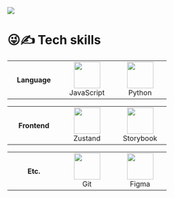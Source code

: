 ![](https://github-profile-summary-cards.vercel.app/api/cards/profile-details?username=DHowor1d&theme=nord_dark)

# 😜✍️ Tech skills

<table>
  <tr>
    <th width="105">Language</th>
    <td align="center" width="105">
      <img src="https://skillicons.dev/icons?i=js" width="60"/>
      <br/>
      <span>JavaScript</span>
    </td>
    <td align="center" width="105">
      <img src="https://skillicons.dev/icons?i=python" width="60"/>
      <br/>
      <span>Python</span>
    </td>
  </tr>
</table>
<table>
  <tr>
    <th width="105">Frontend</th>
    </td>
    <td align="center" width="105">
      <img src="https://github.com/user-attachments/assets/21e891eb-311b-485c-9f42-9a91932afa47" width="60"/>
      <br/>
      <span>Zustand</span>
    </td>
    <td align="center" width="105">
      <img src="https://github.com/storybookjs/brand/blob/main/icon/icon-storybook-default.png" height="60"/>
      <br/>
      <span>Storybook</span>
    </td>
  </tr>
</table>
<table>
  <tr>
    <th width="105">Etc.</th>
    <td align="center" width="105">
      <img src="https://skillicons.dev/icons?i=git" width="60"/>
      <br/>
      <span>Git</span>
    </td>
    <td align="center" width="105">
      <img src="https://skillicons.dev/icons?i=figma" width="60"/>
      <br/>
      <span>Figma</span>
    </td>

  </tr>
